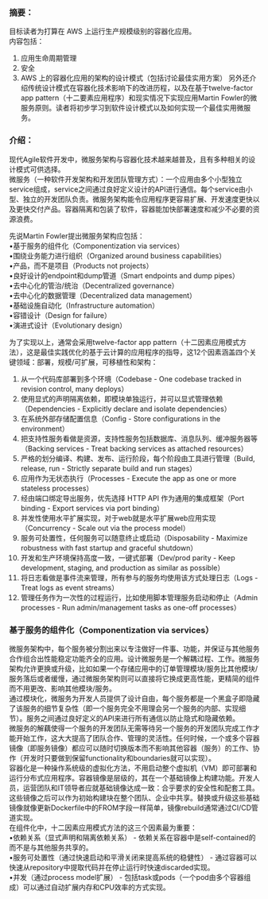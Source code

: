 ### 摘要：  
目标读者为打算在 AWS 上运行生产规模级别的容器化应用。  
内容包括：  
1. 应用生命周期管理
2. 安全
3. AWS 上的容器化应用的架构的设计模式（包括讨论最佳实用方案）
另外还介绍传统设计模式在容器化技术影响下的改进历程，以及在基于twelve-factor app pattern（十二要素应用程序）和现实情况下实现应用Martin Fowler的微服务原则。读者将初步学习到软件设计模式以及如何实现一个最佳实用微服务。  



### 介绍：
现代Agile软件开发中，微服务架构与容器化技术越来越普及，且有多种相关的设计模式可供选择。  
微服务（一种软件开发架构和开发团队管理方式）：一个应用由多个小型独立service组成，service之间通过良好定义设计的API进行通信。每个service由小型、独立的开发团队负责。微服务架构能令应用程序更容易扩展、开发速度更快以及更快交付产品。容器隔离和包装了软件，容器能加快部署速度和减少不必要的资源浪费。  

先说Martin Fowler提出微服务架构应包括：  
    •基于服务的组件化（Componentization via services）  
    •围绕业务能力进行组织（Organized around business capabilities）  
    •产品，而不是项目（Products not projects）  
    •良好设计的endpoint和dump管道（Smart endpoints and dump pipes）  
    •去中心化的管治/统治（Decentralized governance）  
    •去中心化的数据管理（Decentralized data management）  
    •基础设施自动化（Infrastructure automation）  
    •容错设计（Design for failure）  
    •演进式设计（Evolutionary design）  

为了实现以上，通常会采用twelve-factor app pattern（十二因素应用模式方法），这是最佳实践优化的基于云计算的应用程序的指导，这12个因素涵盖四个关键领域：部署，规模/可扩展，可移植性和架构：  
1. 从一个代码库部署到多个环境（Codebase - One codebase tracked in revision control, many deploys）
2. 使用显式的声明隔离依赖，即模块单独运行，并可以显式管理依赖（Dependencies - Explicitly declare and isolate dependencies）
3. 在系统外部存储配置信息（Config - Store configurations in the environment）
4. 把支持性服务看做是资源，支持性服务包括数据库、消息队列、缓冲服务器等（Backing services - Treat backing services as attached resources）
5. 严格的划分编译、构建、发布、运行阶段，每个阶段由工具进行管理（Build, release, run - Strictly separate build and run stages）
6. 应用作为无状态执行（Processes - Execute the app as one or more stateless processes）
7. 经由端口绑定导出服务，优先选择 HTTP API 作为通用的集成框架（Port binding - Export services via port binding）
8. 并发性使用水平扩展实现，对于web就是水平扩展web应用实现（Concurrency - Scale out via the process model）
9. 服务可处置性，任何服务可以随意终止或启动（Disposability - Maximize robustness with fast startup and graceful shutdown）
10. 开发和生产环境保持高度一致，一键式部署（Dev/prod parity - Keep development, staging, and production as similar as possible）
11. 将日志看做是事件流来管理，所有参与的服务均使用该方式处理日志（Logs - Treat logs as event streams）
12. 管理任务作为一次性的过程运行，比如使用脚本管理服务启动和停止（Admin processes - Run admin/management tasks as one-off processes）



### 基于服务的组件化（Componentization via services）
微服务架构中，每个服务被分割出来以专注做好一件事、功能，并保证与其他服务合作组合出性能稳定功能齐全的应用。设计微服务是一个解耦过程、工作。微服务架构允许更换或升级，比如如果一个存储应用中的订单管理模块/服务比其他模块/服务落后或者缓慢，通过微服务架构则可以直接将它换成更高性能，更精简的组件而不用更改、影响其他模块/服务。  
通过模块化，微服务为开发人员提供了设计自由，每个服务都是一个黑盒子即隐藏了该服务的细节复杂性（即一个服务完全不用理会另一个服务的内部、实现细节）。服务之间通过良好定义的API来进行所有通信以防止隐式和隐藏依赖。  
微服务的解藕使得一个服务的开发团队无需等待另一个服务的开发团队完成工作才能开始工作，这大大提高了团队合作、管理的灵活性。任何时候，一个或多个容器镜像（即服务镜像）都应可以随时切换版本而不影响其他容器（服务）的工作、协作（开发时只要做到保留functionality和boundaries就可以实现）。  
容器化是一种操作系统级的虚拟化方法，不用启动整个虚拟机（VM）即可部署和运行分布式应用程序。容器镜像是层级的，其在一个基础镜像上构建功能。开发人员，运营团队和IT领导者应就基础镜像达成一致：合乎要求的安全性和配套工具。这些镜像之后可以作为初始构建块在整个团队、企业中共享。替换或升级这些基础镜像就像更新Dockerfile中的FROM字段一样简单，镜像rebuild通常通过CI/CD管道实现。  
在组件化中，十二因素应用模式方法的这三个因素最为重要：  
    •依赖关系（显式声明和隔离依赖关系） - 依赖关系在容器中是self-contained的而不是与其他服务共享的。  
    •服务可处置性（通过快速启动和平滑关闭来提高系统的稳健性） - 通过容器可以快速从repository中提取代码并在停止运行时快速discarded实现。  
    •并发（通过process model扩展） - 包括task或pods（一个pod由多个容器组成）可以通过自动扩展内存和CPU效率的方式实现。  
